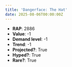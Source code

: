 ```yaml
---
title: 'Dangerface: The Hat'
date: 2025-08-06T00:00:00Z
---
```

- **RAP**: 2886
- **Value**: -1
- **Demand level**: -1
- **Trend**: -1
- **Projected?**: True
- **Hyped?**: True
- **Rare?**: True

